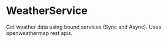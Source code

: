 # WeatherService
Get weather data using bound services (Sync and Async). Uses openweathermap rest apis.
